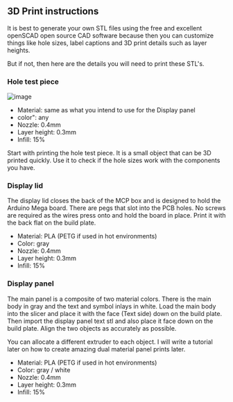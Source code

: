## 3D Print instructions

It is best to generate your own STL files using the free and excellent openSCAD open source CAD software because then you can customize things like hole sizes, label captions and 3D print details such as layer heights.

But if not, then here are the details you will need to print these STL's.

### Hole test piece
![image](https://user-images.githubusercontent.com/1192916/190268608-86d415f6-26f0-4350-9e21-bcf386e25e40.png)

- Material: same as what you intend to use for the Display panel
- color": any
- Nozzle: 0.4mm
- Layer height: 0.3mm
- Infill: 15%

Start with printing the hole test piece. It is a small object that can be 3D printed quickly. Use it to check if the hole sizes work with the components you have.

### Display lid

The display lid closes the back of the MCP box and is designed to hold the Arduino Mega board. There are pegs that slot into the PCB holes. No screws are required as the wires press onto and hold the board in place.
Print it with the back flat on the build plate.

- Material: PLA (PETG if used in hot environments)
- Color: gray
- Nozzle: 0.4mm
- Layer height: 0.3mm
- Infill: 15%

### Display panel
The main panel is a composite of two material colors. There is the main body in gray and the text and symbol inlays in white.
Load the main body into the slicer and place it with the face (Text side) down on the build plate. Then import the display panel text stl and also place it face down on the build plate.
Align the two objects as accurately as possible.

You can allocate a different extruder to each object. I will write a tutorial later on how to create amazing dual material panel prints later.

- Material: PLA (PETG if used in hot environments)
- Color: gray / white
- Nozzle: 0.4mm
- Layer height: 0.3mm
- Infill: 15%
